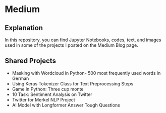 # Medium

## Explanation
In this repository, you can find Jupyter Notebooks, codes, text, and images used in some of the projects I posted on the Medium Blog page.

## Shared Projects
- Masking with Wordcloud in Python- 500 most frequently used words in German
- Using Keras Tokenizer Class for Text Preprocessing Steps
- Game in Python: Three cup monte
- 10 Task: Sentiment Analysis on Twitter
- Twitter for Merkel NLP Project
- AI Model with Longformer Answer Tough Questions
